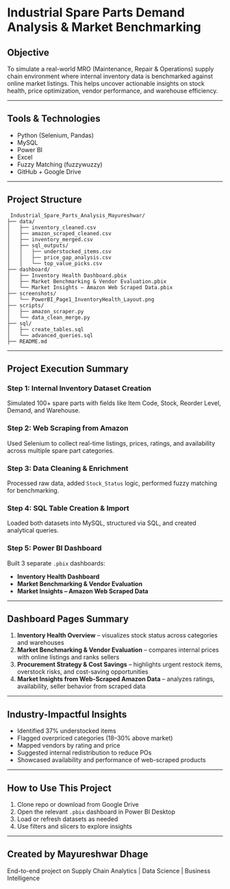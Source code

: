 #  Industrial Spare Parts Demand Analysis & Market Benchmarking

##  Objective
To simulate a real-world MRO (Maintenance, Repair & Operations) supply chain environment where internal inventory data is benchmarked against online market listings. This helps uncover actionable insights on stock health, price optimization, vendor performance, and warehouse efficiency.

---

##  Tools & Technologies
- Python (Selenium, Pandas)
- MySQL
- Power BI
- Excel
- Fuzzy Matching (fuzzywuzzy)
- GitHub + Google Drive

---

##  Project Structure

```
 Industrial_Spare_Parts_Analysis_Mayureshwar/
├── data/
│   ├── inventory_cleaned.csv
│   ├── amazon_scraped_cleaned.csv
│   ├── inventory_merged.csv
│   ├── sql_outputs/
│   │   ├── understocked_items.csv
│   │   ├── price_gap_analysis.csv
│   │   └── top_value_picks.csv
├── dashboard/
│   ├── Inventory Health Dashboard.pbix
│   ├── Market Benchmarking & Vendor Evaluation.pbix
│   └── Market Insights – Amazon Web Scraped Data.pbix
├── screenshots/
│   └── PowerBI_Page1_InventoryHealth_Layout.png
├── scripts/
│   ├── amazon_scraper.py
│   └── data_clean_merge.py
├── sql/
│   ├── create_tables.sql
│   └── advanced_queries.sql
├── README.md
```

---

## Project Execution Summary

###  Step 1: Internal Inventory Dataset Creation
Simulated 100+ spare parts with fields like Item Code, Stock, Reorder Level, Demand, and Warehouse.

###  Step 2: Web Scraping from Amazon
Used Selenium to collect real-time listings, prices, ratings, and availability across multiple spare part categories.

###  Step 3: Data Cleaning & Enrichment
Processed raw data, added `Stock_Status` logic, performed fuzzy matching for benchmarking.

###  Step 4: SQL Table Creation & Import
Loaded both datasets into MySQL, structured via SQL, and created analytical queries.

###  Step 5: Power BI Dashboard
Built 3 separate `.pbix` dashboards:
- **Inventory Health Dashboard**
- **Market Benchmarking & Vendor Evaluation**
- **Market Insights – Amazon Web Scraped Data**

---

##  Dashboard Pages Summary

1. **Inventory Health Overview** – visualizes stock status across categories and warehouses
2. **Market Benchmarking & Vendor Evaluation** – compares internal prices with online listings and ranks sellers
3. **Procurement Strategy & Cost Savings** – highlights urgent restock items, overstock risks, and cost-saving opportunities
4. **Market Insights from Web-Scraped Amazon Data** – analyzes ratings, availability, seller behavior from scraped data

---

##  Industry-Impactful Insights

- Identified 37% understocked items
- Flagged overpriced categories (18–30% above market)
- Mapped vendors by rating and price
- Suggested internal redistribution to reduce POs
- Showcased availability and performance of web-scraped products

---

##  How to Use This Project

1. Clone repo or download from Google Drive
2. Open the relevant `.pbix` dashboard in Power BI Desktop
3. Load or refresh datasets as needed
4. Use filters and slicers to explore insights

---

##  Created by Mayureshwar Dhage
End-to-end project on Supply Chain Analytics | Data Science | Business Intelligence
